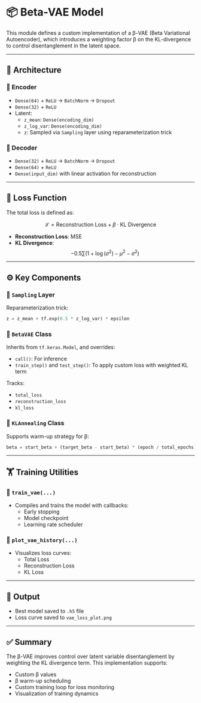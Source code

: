 # 📦 Beta-VAE Model

This module defines a custom implementation of a β-VAE (Beta Variational Autoencoder), which introduces a weighting factor β on the KL-divergence to control disentanglement in the latent space.

---

## 🔧 Architecture

### 🧠 Encoder

- `Dense(64)` + `ReLU` → `BatchNorm` → `Dropout`
- `Dense(32)` + `ReLU`
- Latent:
  - `z_mean`: `Dense(encoding_dim)`
  - `z_log_var`: `Dense(encoding_dim)`
  - `z`: Sampled via `Sampling` layer using reparameterization trick

### 🧪 Decoder

- `Dense(32)` + `ReLU` → `BatchNorm` → `Dropout`
- `Dense(64)` + `ReLU`
- `Dense(input_dim)` with linear activation for reconstruction

---

## 🧮 Loss Function

The total loss is defined as:

$$
\mathcal{L} = \text{Reconstruction Loss} + \beta \cdot \text{KL Divergence}
$$

- **Reconstruction Loss**: MSE
- **KL Divergence**:
$$
-0.5 \sum(1 + \log(\sigma^2) - \mu^2 - \sigma^2)
$$

---

## ⚙️ Key Components

### 🔹 `Sampling` Layer

Reparameterization trick:
```python
z = z_mean + tf.exp(0.5 * z_log_var) * epsilon
```

### 🔹 `BetaVAE` Class

Inherits from `tf.keras.Model`, and overrides:
- `call()`: For inference
- `train_step()` and `test_step()`: To apply custom loss with weighted KL term

Tracks:
- `total_loss`
- `reconstruction_loss`
- `kl_loss`

### 🔹 `KLAnnealing` Class

Supports warm-up strategy for β:
```python
beta = start_beta + (target_beta - start_beta) * (epoch / total_epochs)
```

---

## 🏋️ Training Utilities

### 🔸 `train_vae(...)`

- Compiles and trains the model with callbacks:
  - Early stopping
  - Model checkpoint
  - Learning rate scheduler

### 🔸 `plot_vae_history(...)`

- Visualizes loss curves:
  - Total Loss
  - Reconstruction Loss
  - KL Loss

---

## 📁 Output

- Best model saved to `.h5` file
- Loss curve saved to `vae_loss_plot.png`

---

## ✅ Summary

The β-VAE improves control over latent variable disentanglement by weighting the KL divergence term. This implementation supports:
- Custom β values
- β warm-up scheduling
- Custom training loop for loss monitoring
- Visualization of training dynamics

